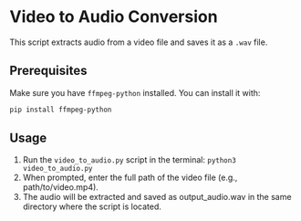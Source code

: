 # Video to Audio Conversion

This script extracts audio from a video file and saves it as a `.wav` file.

## Prerequisites

Make sure you have `ffmpeg-python` installed. You can install it with:

```bash
pip install ffmpeg-python
```

## Usage
1. Run the `video_to_audio.py` script in the terminal:
    `python3 video_to_audio.py`
2. When prompted, enter the full path of the video file (e.g., path/to/video.mp4).
3. The audio will be extracted and saved as output_audio.wav in the same directory where the script is located.
